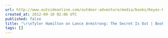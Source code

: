 ```yaml
---
url: http://www.outsideonline.com/outdoor-adventure/media/books/Keyes-hamilton-the-secret-race.html?page=all
created_at: 2012-09-10 02:06 UTC
published: false
title: "\r\nTyler Hamilton on Lance Armstrong: The Secret Is Out | Books | OutsideOnline.com\r\n"
tags: []
---
```




